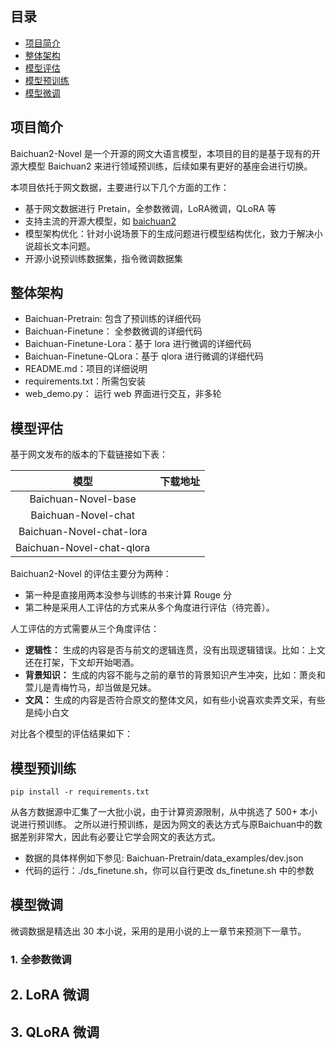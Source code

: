 
## 目录
- [项目简介](#项目简介)
- [整体架构](#整体架构)
- [模型评估](#模型评估)
- [模型预训练](#模型预训练)
- [模型微调](#模型微调)

## 项目简介
Baichuan2-Novel 是一个开源的网文大语言模型，本项目的目的是基于现有的开源大模型 Baichuan2 来进行领域预训练，后续如果有更好的基座会进行切换。

本项目依托于网文数据，主要进行以下几个方面的工作：
- 基于网文数据进行 Pretain，全参数微调，LoRA微调，QLoRA 等
- 支持主流的开源大模型，如 [baichuan2](https://github.com/baichuan-inc/Baichuan2)
- 模型架构优化：针对小说场景下的生成问题进行模型结构优化，致力于解决小说超长文本问题。
- 开源小说预训练数据集，指令微调数据集

## 整体架构

- Baichuan-Pretrain: 包含了预训练的详细代码
- Baichuan-Finetune： 全参数微调的详细代码
- Baichuan-Finetune-Lora：基于 lora 进行微调的详细代码
- Baichuan-Finetune-QLora：基于 qlora 进行微调的详细代码
- README.md：项目的详细说明
- requirements.txt：所需包安装
- web_demo.py： 运行 web 界面进行交互，非多轮

## 模型评估

基于网文发布的版本的下载链接如下表：

|  模型       |  下载地址 |
|:-------:|:-------:|
| Baichuan-Novel-base  | |
| Baichuan-Novel-chat  | |
| Baichuan-Novel-chat-lora  | |
| Baichuan-Novel-chat-qlora  | |

Baichuan2-Novel 的评估主要分为两种： 
- 第一种是直接用两本没参与训练的书来计算 Rouge 分
- 第二种是采用人工评估的方式来从多个角度进行评估（待完善）。

人工评估的方式需要从三个角度评估：
- **逻辑性：** 生成的内容是否与前文的逻辑连贯，没有出现逻辑错误。比如：上文还在打架，下文却开始喝酒。
- **背景知识：** 生成的内容不能与之前的章节的背景知识产生冲突，比如：萧炎和萱儿是青梅竹马，却当做是兄妹。
- **文风：** 生成的内容是否符合原文的整体文风，如有些小说喜欢卖弄文采，有些是纯小白文

对比各个模型的评估结果如下：

## 模型预训练

```
pip install -r requirements.txt
```
从各方数据源中汇集了一大批小说，由于计算资源限制，从中挑选了 500+ 本小说进行预训练。
之所以进行预训练，是因为网文的表达方式与原Baichuan中的数据差别非常大，因此有必要让它学会网文的表达方式。
- 数据的具体样例如下参见: Baichuan-Pretrain/data_examples/dev.json
- 代码的运行：./ds_finetune.sh，你可以自行更改 ds_finetune.sh 中的参数

## 模型微调
微调数据是精选出 30 本小说，采用的是用小说的上一章节来预测下一章节。

### 1. 全参数微调

## 2. LoRA 微调

## 3. QLoRA 微调


